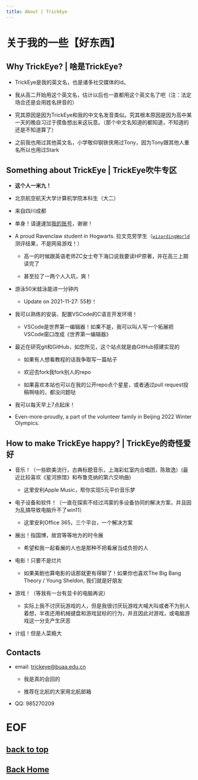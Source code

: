 ```yaml
---
title: About | TrickEye
---
```


# 关于我的一些【好东西】

## Why TrickEye? | 啥是TrickEye?

- TrickEye是我的英文名，也是诸多社交媒体的id。

- 我从高二开始用这个英文名，估计以后也一直都用这个英文名了吧（注：法定场合还是会用姓名拼音的）

- 究其原因是因为TrickEye和我的中文名发音类似。究其根本原因是因为高中某一天的晚自习过于摸鱼想出来这玩意。（那个中文名知道的都知道，不知道的还是不知道算了）

- 之前我也用过其他英文名，小学敬仰钢铁侠用过Tony，因为Tony跟其他人重名所以也用过Stark

## Something about TrickEye | TrickEye吹牛专区

- **这个人一米九！**

- 北京航空航天大学计算机学院本科生（大二）

- 来自四川成都

- 单身！请速速加[我的账号](#contacts)，谢谢！

- A proud Ravenclaw student in Hogwarts. 拉文克劳学生（[`wizardingWorld`](https://www.wizardingworld.com)测评结果，不是网易游戏！）

  - 高一的时候跟英语老师ZC女士夸下海口说我要读HP原著，并在高三上期读完了

  - 甚至拉了一两个人入坑，爽！

- 游泳50米蛙泳能进一分钟内

  - Update on 2021-11-27: 55秒！

- 我可以熟练的安装、配置VSCode的C语言开发环境！

  - VSCode是世界第一编辑器！如果不是，我可以叫人写一个拓展把VSCode窗口改成《世界第一编辑器》

- 最近在研究git和GitHub，如您所见，这个站点就是由GitHub搭建实现的
  
  - 如果有人想看教程的话我争取写一篇帖子

  - 欢迎去fork我fork别人的repo

  - 如果喜欢本站也可以在我的公开repo点个星星，或者通过pull request投稿啊啥的，都没问题哒

- 我可以每天早上7点起床！

- Even-more-proudly, a part of the volunteer family in Beijing 2022 Winter Olympics.

## How to make TrickEye happy? | TrickEye的奇怪爱好

- 音乐！（一些欧美流行，古典标题音乐，上海彩虹室内合唱团，陈致逸）(最近比较喜欢《星河旅馆》和布鲁克纳的第六交响曲)

  - 这里安利Apple Music，帮你实现5元平价音乐梦

- 电子设备和软件！（一直在探索不经过鸿蒙的多设备协同的解决方案，并且因为乱搞导致电脑升不了win11）

  - 这里安利Office 365，三个平台，一个解决方案

- 展出！指国博，故宫等等地方的时令展

  - 希望和我一起看展的人也是那种不把看展当成负担的人

- 电影！只要不是烂片

  - 如果美剧也算电影的话那就更有得聊了！如果你也喜欢The Big Bang Theory / Young Sheldon, 我们就是好朋友

- 游戏！（等我有一台有显卡的电脑再说）

  - 实际上我不讨厌玩游戏的人，但是我很讨厌玩游戏大喊大叫或者不为别人着想，半夜还用机械键盘和游戏鼠标的行为，并且因此对游戏，或电脑游戏这一分支产生厌恶

- 计组！但是人菜瘾大

## Contacts

- email: [trickeye@buaa.edu.cn](mailto:trickeye@buaa.edu.cn)

  - 我是真的会回的

  - 推荐在北航的大家用北航邮箱

- QQ: 985270209

# EOF

## [back to top](#关于我的一些好东西)

## [Back Home](/index.html)